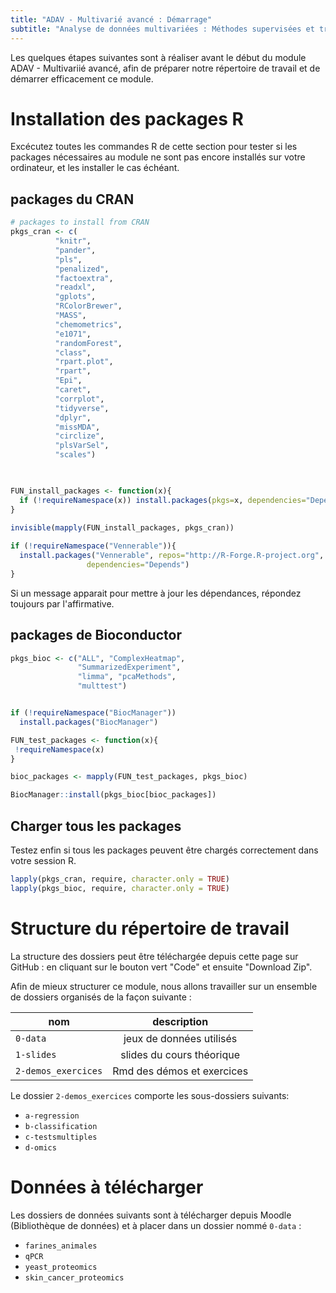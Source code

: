 ```yaml
---
title: "ADAV - Multivarié avancé : Démarrage"
subtitle: "Analyse de données multivariées : Méthodes supervisées et traitement de données -omiques"
---
```


Les quelques étapes suivantes sont à réaliser avant le début du module ADAV - Multivariié avancé, afin de préparer notre répertoire de travail et de démarrer efficacement ce module.


# Installation des packages R

Excécutez toutes les commandes R de cette section pour tester si les packages nécessaires au module ne sont pas encore installés sur votre ordinateur, et les installer le cas échéant.

## packages du CRAN

```r
# packages to install from CRAN
pkgs_cran <- c(
          "knitr",
          "pander",
          "pls",
          "penalized",
          "factoextra",
          "readxl",
          "gplots",
          "RColorBrewer",
          "MASS",
          "chemometrics",
          "e1071",
          "randomForest",
          "class",
          "rpart.plot",
          "rpart",
          "Epi",
          "caret",
          "corrplot",
          "tidyverse",
          "dplyr",
          "missMDA",
          "circlize",
          "plsVarSel",
          "scales")
          


FUN_install_packages <- function(x){
  if (!requireNamespace(x)) install.packages(pkgs=x, dependencies="Depends")
}

invisible(mapply(FUN_install_packages, pkgs_cran))
  
if (!requireNamespace("Vennerable")){
  install.packages("Vennerable", repos="http://R-Forge.R-project.org",
                 dependencies="Depends")
}
```


Si un message apparait pour mettre à jour les dépendances, répondez toujours par l'affirmative.

## packages de Bioconductor

```r
pkgs_bioc <- c("ALL", "ComplexHeatmap",
               "SummarizedExperiment",
               "limma", "pcaMethods",
               "multtest")


if (!requireNamespace("BiocManager"))
  install.packages("BiocManager")

FUN_test_packages <- function(x){
 !requireNamespace(x)
}

bioc_packages <- mapply(FUN_test_packages, pkgs_bioc)

BiocManager::install(pkgs_bioc[bioc_packages])
```

## Charger tous les packages

Testez enfin si tous les packages peuvent être chargés correctement dans votre session R.

```r
lapply(pkgs_cran, require, character.only = TRUE)
lapply(pkgs_bioc, require, character.only = TRUE)
```

# Structure du répertoire de travail

La structure des dossiers peut être téléchargée depuis cette page sur GitHub : en cliquant sur le bouton vert "Code" et ensuite "Download Zip".

Afin de mieux structurer ce module, nous allons travailler sur un ensemble de dossiers organisés de la façon suivante :  

| nom | description |
| ------|:--------:|
| `0-data` | jeux de données utilisés|
| `1-slides` | slides du cours théorique |
| `2-demos_exercices` | Rmd des démos et exercices|


Le dossier `2-demos_exercices` comporte les sous-dossiers suivants: 

- `a-regression`
- `b-classification`
- `c-testsmultiples`
- `d-omics`



# Données à télécharger 

Les dossiers de données suivants sont à télécharger depuis Moodle (Bibliothèque de données) et à placer dans un dossier nommé `0-data` :

- `farines_animales`
- `qPCR`
- `yeast_proteomics`
- `skin_cancer_proteomics`


